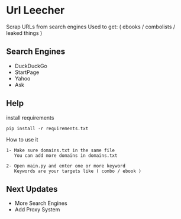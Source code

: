 # Url Leecher
Scrap URLs from search engines 
Used to get: ( ebooks / combolists / leaked things )

## Search Engines
- DuckDuckGo 
- StartPage
- Yahoo
- Ask

## Help

install requirements
```
pip install -r requirements.txt
```
How to use it
```
1- Make sure domains.txt in the same file
   You can add more domains in domains.txt

2- Open main.py and enter one or more keyword
   Keywords are your targets like ( combo / ebook )

```


## Next Updates
- More Search Engines 
- Add Proxy System

